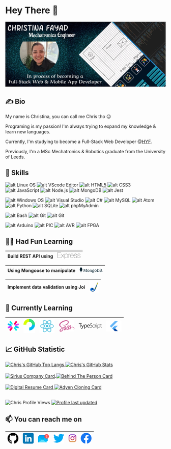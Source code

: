 # Hey There 👋

![alt Header photo](Header.jpg)

## &#9997; Bio
My name is Christina, you can call me Chris tho &#128521;

Programing is my passion! I'm always trying to expand my knowledge & learn new languages.

Currently, I'm studying to become a Full-Stack Web Developer @[HYF](https://github.com/HackYourFuture).

Previously, I'm a MSc Mechatronics & Robotics graduate from the University of Leeds.

## 	🔭  Skills
![alt Linux OS](https://img.shields.io/badge/OS-Linux-informational?style=flat&logo=Linux&logoColor=white&color=2bbc8a) ![alt VScode Editor](https://img.shields.io/badge/Editor-VS_Code-informational?style=flat&logo=VisualStudioCode&logoColor=white&color=2bbc8a) ![alt HTML5](https://img.shields.io/badge/Code-HTML-informational?style=flat&logo=HTML5&logoColor=white&color=2bbc8a) ![alt CSS3](https://img.shields.io/badge/Code-CSS-informational?style=flat&logo=CSS3&logoColor=white&color=2bbc8a) ![alt JavaScript](https://img.shields.io/badge/Code-JavaScript-informational?style=flat&logo=JavaScript&logoColor=white&color=2bbc8a) ![alt Node.js](https://img.shields.io/badge/Tools-Node.js-informational?style=flat&logo=Node.js&logoColor=white&color=2bbc8a) ![alt MongoDB](https://img.shields.io/badge/Tools-MongoDB-informational?style=flat&logo=MongoDB&logoColor=white&color=2bbc8a) ![alt Jest](https://img.shields.io/badge/Tools-Jest-informational?style=flat&logo=Jest&logoColor=white&color=2bbc8a)

![alt Windows OS](https://img.shields.io/badge/OS-Windows-informational?style=flat&logo=Windows&logoColor=white&color=2bbc8a) ![alt Visual Studio](https://img.shields.io/badge/Editor-Visual_Studio-informational?style=flat&logo=VisualStudio&logoColor=white&color=2bbc8a) ![alt C#](https://img.shields.io/badge/Code-CSharp-informational?style=flat&logo=CSharp&logoColor=white&color=2bbc8a) ![alt MySQL](https://img.shields.io/badge/Tools-MySQL-informational?style=flat&logo=MySQL&logoColor=white&color=2bbc8a) ![alt Atom](https://img.shields.io/badge/Editor-Atom-informational?style=flat&logo=Atom&logoColor=white&color=2bbc8a) ![alt Python](https://img.shields.io/badge/Code-Python-informational?style=flat&logo=Python&logoColor=white&color=2bbc8a) ![alt SQLite](https://img.shields.io/badge/Tools-SQLite-informational?style=flat&logo=SQLite&logoColor=white&color=2bbc8a) ![alt phpMyAdmin](https://img.shields.io/badge/Tools-phpMyAdmin-informational?style=flat&logo=phpMyAdmin&logoColor=white&color=2bbc8a)

![alt Bash](https://img.shields.io/badge/Sell-Bash-informational?style=flat&logo=GNUBash&logoColor=white&color=2bbc8a) ![alt Git](https://img.shields.io/badge/VCS-Git-informational?style=flat&logo=Git&logoColor=white&color=2bbc8a) ![alt Git](https://img.shields.io/badge/Tools-GitHub-informational?style=flat&logo=GitHub&logoColor=white&color=2bbc8a)

![alt Arduino](https://img.shields.io/badge/Microcontroller-Arduino-informational?style=flat&logoColor=white&color=2bbc8a) ![alt PIC](https://img.shields.io/badge/Microcontroller-PIC-informational?style=flat&logoColor=white&color=2bbc8a) ![alt AVR](https://img.shields.io/badge/Microcontroller-AVR-informational?style=flat&logoColor=white&color=2bbc8a) ![alt FPGA](https://img.shields.io/badge/Microcontroller-FPGA-informational?style=flat&logoColor=white&color=2bbc8a)

## 👩‍💻 Had Fun Learning

| Build REST API using | <img src="https://raw.githubusercontent.com/ChrisFayad/ChrisFayad/main/Assets/express.svg" alt="Express JS Logo" width="72"> |
| -------------------- | ---------------------------------------------------------------------------------------------------------------------------- |

| Using Mongoose to manipulate | <img src="https://raw.githubusercontent.com/ChrisFayad/ChrisFayad/main/Assets/mongodb.svg" alt="MongoDB Logo" width="72"> |
| ---------------------------- | ------------------------------------------------------------------------------------------------------------------------- |

| Implement data validation using Joi | <img src="https://raw.githubusercontent.com/ChrisFayad/ChrisFayad/main/Assets/joi.jpg" alt="Joi Logo" width="28"> |
| ----------------------------------- | ----------------------------------------------------------------------------------------------------------------- |

## 	🌱 Currently Learning
| <img src="https://raw.githubusercontent.com/ChrisFayad/ChrisFayad/main/Assets/jwt.svg" alt="JWT Logo" width="36"> | <img src="https://raw.githubusercontent.com/ChrisFayad/ChrisFayad/main/Assets/passportjs.svg" alt="Passport JS Logo" width="36"> | <img src="https://raw.githubusercontent.com/ChrisFayad/ChrisFayad/main/Assets/react.svg" alt="react Logo" width="48"> | <img src="https://raw.githubusercontent.com/ChrisFayad/ChrisFayad/main/Assets/sass.svg" alt="Sass Logo" width="48"> | <img src="https://raw.githubusercontent.com/ChrisFayad/ChrisFayad/main/Assets/typescript.svg" alt="Ts Logo" width="72"> | <img src="https://raw.githubusercontent.com/ChrisFayad/ChrisFayad/main/Assets/Flutter.svg" alt="Flutter Logo" width="48">|
|---|---|---|---|---|---|

## &#128200; GitHub Statistic
<a href="https://github.com/ChrisFayadChrisFayad">
  <img align="center" src="https://github-readme-stats.vercel.app/api/top-langs/?username=ChrisFayad&layout=default&title_color=fff&text_color=2bbc8a&bg_color=000&langs_count=3" alt="Chris's GitHub Top Langs" />
</a>
<a href="https://github.com/ChrisFayad/ChrisFayad">
  <img align="center" src="https://github-readme-stats.vercel.app/api?username=ChrisFayad&show_icons=true&title_color=fff&icon_color=2bbc8a&text_color=9e9e9e&bg_color=000&line_height=27" alt="Chris's GitHub Stats" />
</a>
<div><br></div>
<a href="https://github.com/ChrisFayad/SiriusCompany">
  <img align="center" src="https://github-readme-stats.vercel.app/api/pin/?username=ChrisFayad&repo=SiriusCompany&icon_color=2bbc8a&show_owner=true&bg_color=000&title_color=fff&text_color=858585" alt="Sirius Company Card" />
</a>
<a href="https://github.com/ChrisFayad/HYF_BTP">
  <img align="center" src="https://github-readme-stats.vercel.app/api/pin/?username=ChrisFayad&repo=HYF_BTP&icon_color=2bbc8a&show_owner=true&title_color=fff&text_color=9e9e9e&bg_color=000" alt="Behind The Person Card" />
</a>
<div><br></div>
<a href="https://github.com/ChrisFayad/Digital_Resume">
  <img align="center" src="https://github-readme-stats.vercel.app/api/pin/?username=ChrisFayad&repo=Digital_Resume&icon_color=2bbc8a&show_owner=true&title_color=fff&text_color=9e9e9e&bg_color=000" alt="Digital Resume Card" />
</a>
<a href="https://github.com/ChrisFayad/Adyen-clone">
  <img align="center" src="https://github-readme-stats.vercel.app/api/pin/?username=ChrisFayad&repo=Adyen-clone&icon_color=2bbc8a&show_owner=true&title_color=fff&text_color=9e9e9e&bg_color=000" alt="Adyen Cloning Card" />
</a>
<div><br></div>

<img src="https://komarev.com/ghpvc/?username=ChrisFayad&label=Profile%20Views&color=2bbc8a&style=flat" alt="Chris Profile Views"/> [![Profile last updated](https://img.shields.io/github/last-commit/ChrisFayad/databases-class34/Chris-w1-DB?label=Last%20Updated&style=flat&color=2bbc8a)](https://github.com/ChrisFayad/databases-class34/commits/Chris-w1-DB)

## 📫 You can reach me on
| [<img src="https://raw.githubusercontent.com/ChrisFayad/ChrisFayad/main/Assets/github-logo.png" alt="GitHub Logo" width="34">](https://bit.ly/ChrisGitHub) | [<img src="https://raw.githubusercontent.com/ChrisFayad/ChrisFayad/main/Assets/linkedin.png" alt="LinkedIn Logo" width="34">](https://bit.ly/christinaLinkedin) | [<img src="https://raw.githubusercontent.com/ChrisFayad/ChrisFayad/main/Assets/email.png" alt="Email Logo" width="34">](mailto:fayadchristina@gmail.com) | [<img src="https://raw.githubusercontent.com/ChrisFayad/ChrisFayad/main/Assets/twitter.png" alt="Twitter Logo" width="34">](https://twitter.com/Chris_Fayad) | [<img src="https://raw.githubusercontent.com/ChrisFayad/ChrisFayad/main/Assets/instagram.png" alt="Instagram Logo" width="24">](https://www.instagram.com/chris.fayad/) | [<img src="https://raw.githubusercontent.com/ChrisFayad/ChrisFayad/main/Assets/f-logo.png" alt="Facebook Logo" width="34">](https://www.facebook.com/christina.fayad) 
|---|---|---|---|---|---|
<div><br></div>
